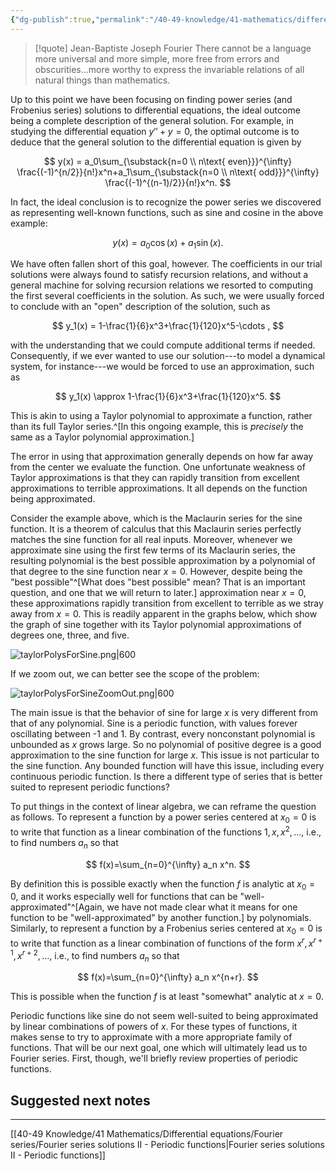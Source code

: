 ```yaml
---
{"dg-publish":true,"permalink":"/40-49-knowledge/41-mathematics/differential-equations/fourier-series/fourier-series-solutions-i-a-problem-with-power-series/","tags":["differential_equations"],"updated":"2025-08-02T15:38:07-07:00"}
---
```


> [!quote] Jean-Baptiste Joseph Fourier
> There cannot be a language more universal and more simple, more free from errors and obscurities...more worthy to express the invariable relations of all natural things than mathematics.

Up to this point we have been focusing on finding power series (and Frobenius series) solutions to differential equations, the ideal outcome being a complete description of the general solution. For example, in studying the differential equation $y''+y=0$, the optimal outcome is to deduce that the general solution to the differential equation is given by

$$
    y(x) = a_0\sum_{\substack{n=0 \\ n\text{ even}}}^{\infty} \frac{(-1)^{n/2}}{n!}x^n+a_1\sum_{\substack{n=0 \\ n\text{ odd}}}^{\infty} \frac{(-1)^{(n-1)/2}}{n!}x^n.
$$

In fact, the ideal conclusion is to recognize the power series we discovered as representing well-known functions, such as sine and cosine in the above example:

$$
    y(x)= a_0\cos(x)+a_1\sin(x).
$$

We have often fallen short of this goal, however. The coefficients in our trial solutions were always found to satisfy recursion relations, and without a general machine for solving recursion relations we resorted to computing the first several coefficients in the solution. As such, we were usually forced to conclude with an "open" description of the solution, such as

$$
    y_1(x) = 1-\frac{1}{6}x^3+\frac{1}{120}x^5-\cdots ,
$$

with the understanding that we could compute additional terms if needed. Consequently, if we ever wanted to use our solution---to model a dynamical system, for instance---we would be forced to use an approximation, such as

$$
y_1(x) \approx 1-\frac{1}{6}x^3+\frac{1}{120}x^5.
$$

This is akin to using a Taylor polynomial to approximate a function, rather than its full Taylor series.^[In this ongoing example, this is *precisely* the same as a Taylor polynomial approximation.]

The error in using that approximation generally depends on how far away from the center we evaluate the function. One unfortunate weakness of Taylor approximations is that they can rapidly transition from excellent approximations to terrible approximations. It all depends on the function being approximated.

Consider the example above, which is the Maclaurin series for the sine function. It is a theorem of calculus that this Maclaurin series perfectly matches the sine function for all real inputs. Moreover, whenever we approximate sine using the first few terms of its Maclaurin series, the resulting polynomial is the best possible approximation by a polynomial of that degree to the sine function near $x=0$. However, despite being the "best possible"^[What does "best possible" mean? That is an important question, and one that we will return to later.] approximation near $x=0$, these approximations rapidly transition from excellent to terrible as we stray away from $x=0$. This is readily apparent in the graphs below, which show the graph of sine together with its Taylor polynomial approximations of degrees one, three, and five.

![taylorPolysForSine.png|600](/img/user/90-99%20Meta/91%20Images/Differential%20equations/taylorPolysForSine.png)

If we zoom out, we can better see the scope of the problem:

![taylorPolysForSineZoomOut.png|600](/img/user/90-99%20Meta/91%20Images/Differential%20equations/taylorPolysForSineZoomOut.png)

The main issue is that the behavior of sine for large $x$ is very different from that of any polynomial. Sine is a periodic function, with values forever oscillating between -1 and 1. By contrast, every nonconstant polynomial is unbounded as $x$ grows large. So no polynomial of positive degree is a good approximation to the sine function for large $x$. This issue is not particular to the sine function. Any bounded function will have this issue, including every continuous periodic function. Is there a different type of series that is better suited to represent periodic functions?

To put things in the context of linear algebra, we can reframe the question as follows. To represent a function by a power series centered at $x_0=0$ is to write that function as a linear combination of the functions $1, x, x^2,\ldots$, i.e., to find numbers $a_n$ so that

$$
f(x)=\sum_{n=0}^{\infty} a_n x^n.
$$

By definition this is possible exactly when the function $f$ is analytic at $x_0=0$, and it works especially well for functions that can be "well-approximated"^[Again, we have not made clear what it means for one function to be "well-approximated" by another function.] by polynomials. Similarly, to represent a function by a Frobenius series centered at $x_0=0$ is to write that function as a linear combination of functions of the form $x^r, x^{r+1}, x^{r+2},\ldots$, i.e., to find numbers $a_n$ so that

$$
f(x)=\sum_{n=0}^{\infty} a_n x^{n+r}.
$$

This is possible when the function $f$ is at least "somewhat" analytic at $x=0$.

Periodic functions like sine do not seem well-suited to being approximated by linear combinations of powers of $x$. For these types of functions, it makes sense to try to approximate with a more appropriate family of functions. That will be our next goal, one which will ultimately lead us to Fourier series. First, though, we'll briefly review properties of periodic functions.

## Suggested next notes
---

[[40-49 Knowledge/41 Mathematics/Differential equations/Fourier series/Fourier series solutions II - Periodic functions\|Fourier series solutions II - Periodic functions]]

